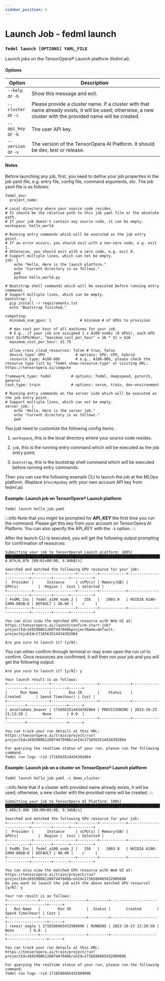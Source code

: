 ```yaml
---
sidebar_position: 4
---
```

# Launch Job - fedml launch

### `fedml launch [OPTIONS] YAML_FILE`

Launch jobs on the TensorOpera® Launch platform (fedml.ai).

#### Options

| Option        | Description                                                                                                                                                 |
|---------------|-------------------------------------------------------------------------------------------------------------------------------------------------------------|
| <nobr>`--help`</nobr> <br/> or `-h` | Show this message and exit.                                                                                                                                  |
| <nobr>`--cluster`</nobr> <br/> or `-c` | Please provide a cluster name. If a cluster with that name already exists, it will be used; otherwise, a new cluster with the provided name will be created. |
| <nobr>`--api_key`</nobr> <br/> or `-k` | The user API key.                                                                                                                                               |
| <nobr>`--version`</nobr> <br/> or `-v` | The version of the TensorOpera AI Platform. It should be dev, test or release.                                                                                      |
                                                                                                                                                                                                                                                                                                                    

#### Notes

Before launching any job, first, you need to define your job properties in the job yaml file, e.g. entry file, config file, command arguments, etc. The job yaml file is as follows:

```
fedml_env:
  project_name:

# Local directory where your source code resides.
# It should be the relative path to this job yaml file or the absolute path.
# If your job doesn't contain any source code, it can be empty.
workspace: hello_world

# Running entry commands which will be executed as the job entry point.
# If an error occurs, you should exit with a non-zero code, e.g. exit 1.
# Otherwise, you should exit with a zero code, e.g. exit 0.
# Support multiple lines, which can not be empty.
job: |
    echo "Hello, Here is the launch platform."
    echo "Current directory is as follows."
    pwd
    python hello_world.py

# Bootstrap shell commands which will be executed before running entry commands.
# Support multiple lines, which can be empty.
bootstrap: |
  pip install -r requirements.txt
  echo "Bootstrap finished."

computing:
  minimum_num_gpus: 1             # minimum # of GPUs to provision

  # max cost per hour of all machines for your job.
  # E.g., if your job are assigned 2 x A100 nodes (8 GPUs), each GPU cost $1/GPU/Hour, "maximum_cost_per_hour" = 16 * $1 = $16
  maximum_cost_per_hour: $1.75

  allow_cross_cloud_resources: false # true, false
  device_type: GPU              # options: GPU, CPU, hybrid
  resource_type: A100-80G       # e.g., A100-80G, please check the resource type list by "fedml show-resource-type" or visiting URL: https://tensoropera.ai/compute

framework_type: fedml         # options: fedml, deepspeed, pytorch, general
task_type: train              # options: serve, train, dev-environment

# Running entry commands on the server side which will be executed as the job entry point.
# Support multiple lines, which can not be empty.
server_job: |
    echo "Hello, Here is the server job."
    echo "Current directory is as follows."
    pwd
```


You just need to customize the following config items:

1. `workspace`, this is the local directory where your source code resides.

2. `job`, this is the running entry command which will be executed as the job entry point.

3. `bootstrap`, this is the bootstrap shell command which will be executed before running entry commands.

Then you can use the following example CLI to launch the job at the MLOps platform.
(Replace `$YourApiKey` with your own account API key from fedml.ai)

#### Example: Launch job on TensorOpera® Launch platform
 

```
fedml launch hello_job.yaml
```

:::info 
Note that you might be prompted for **API_KEY** the first time you run the command. Please get this key from your account on TensorOpera AI Platform. You can also specify the API_KEY with the `-k` option.
:::


After the launch CLI is executed, you will get the following output prompting for confirmation of resources:

```
Submitting your job to TensorOpera® Launch platform: 100%|████████████████████████████████████████████████████████████████████████████████████████| 6.07k/6.07k [00:01<00:00, 4.94kB/s]

Searched and matched the following GPU resource for your job:
+-----------+-------------------+---------+------------+-------------------------+---------+-------+----------+
|  Provider |      Instance     | vCPU(s) | Memory(GB) |          GPU(s)         |  Region |  Cost | Selected |
+-----------+-------------------+---------+------------+-------------------------+---------+-------+----------+
| FedML Inc | fedml_a100_node_2 |   256   |   2003.9   | NVIDIA A100-SXM4-80GB:8 | DEFAULT | 40.00 |    √     |
+-----------+-------------------+---------+------------+-------------------------+---------+-------+----------+

You can also view the matched GPU resource with Web UI at:
https://tensoropera.ai/launch/confirm-start-job?projectId=1692900612607447040&projectName=default-project&jobId=1716563514434392064

Are you sure to launch it? [y/N]:

```

You can either confirm through terminal or may even open the run url to confirm.
Once resources are confirmed, it will then run your job and you will get the following output:

```
Are you sure to launch it? [y/N]: y

Your launch result is as follows:
+-------------------+---------------------+--------------+---------------------+------------------+------+
|      Run Name     |        Run ID       |    Status    |       Created       | Spend Time(hour) | Cost |
+-------------------+---------------------+--------------+---------------------+------------------+------+
| anseladams_beaver | 1716563514434392064 | PROVISIONING | 2023-10-23 21:13:28 |       None       | 0.0  |
+-------------------+---------------------+--------------+---------------------+------------------+------+

You can track your run details at this URL:
https://tensoropera.ai/train/project/run?projectId=1692900612607447040&runId=1716563514434392064

For querying the realtime status of your run, please run the following command.
fedml run logs -rid 1716563514434392064
```

#### Example: Launch job on a cluster on TensorOpera® Launch platform

```
fedml launch hello_job.yaml -c demo_cluster
```


:::info 
Note that if a cluster with provided name already exists, it will be used; otherwise, a new cluster with the provided name will be created.
:::

```
Submitting your job to TensorOpera AI Platform: 100%|██████████████████████████████████████████████████████████████████████████████████████████| 3.48k/3.48k [00:00<00:00, 9.34kB/s]

Searched and matched the following GPU resource for your job:
+-----------+-------------------+---------+------------+-------------------------+---------+-------+----------+
|  Provider |      Instance     | vCPU(s) | Memory(GB) |          GPU(s)         |  Region |  Cost | Selected |
+-----------+-------------------+---------+------------+-------------------------+---------+-------+----------+
| FedML Inc | fedml_a100_node_2 |   256   |   2003.9   | NVIDIA A100-SXM4-80GB:8 | DEFAULT | 40.00 |    √     |
+-----------+-------------------+---------+------------+-------------------------+---------+-------+----------+

You can also view the matched GPU resource with Web UI at:
https://tensoropera.ai/train/project/run?projectId=1692900612607447040&runId=1716580465432989696
Do you want to launch the job with the above matched GPU resource? [y/N]: y

Your run result is as follows:
+--------------+---------------------+---------+---------------------+------------------+------+
|   Run Name   |        Run ID       |  Status |       Created       | Spend Time(hour) | Cost |
+--------------+---------------------+---------+---------------------+------------------+------+
| renoir_eagle | 1716580465432989696 | RUNNING | 2023-10-23 22:20:50 |       None       | 0.0  |
+--------------+---------------------+---------+---------------------+------------------+------+

You can track your run details at this URL:
https://tensoropera.ai/train/project/run?projectId=1692900612607447040&runId=1716580465432989696

For querying the realtime status of your run, please run the following command.
fedml run logs -rid 1716580465432989696
```